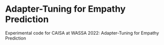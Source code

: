 # Adapter-Tuning for Empathy Prediction

Experimental code for CAISA at WASSA 2022: Adapter-Tuning for Empathy Prediction
